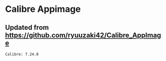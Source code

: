 # Calibre Appimage

## Updated from https://github.com/ryuuzaki42/Calibre_AppImage
    Calibre: 7.24.0
